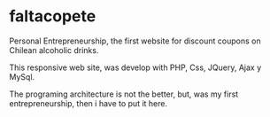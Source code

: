 faltacopete
===========

Personal Entrepreneurship, the first website for discount coupons on Chilean alcoholic drinks.

This responsive web site, was develop with PHP, Css, JQuery, Ajax y MySql.

The programing architecture is not the better, but, was my first entrepreneurship, then i have to put it here.
